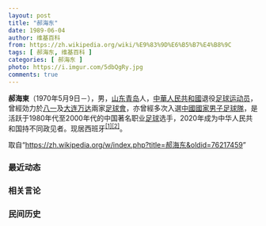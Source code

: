 ```yaml
---
layout: post
title: "郝海东"
date: 1989-06-04
author: 维基百科
from: https://zh.wikipedia.org/wiki/%E9%83%9D%E6%B5%B7%E4%B8%9C
tags: [ 郝海东, 维基百科 ]
categories: [ 郝海东 ]
photo: https://i.imgur.com/5dbQgRy.jpg
comments: true
---
```

<div class="mw-parser-output">
<div id="noteTA-bd1881c1" class="noteTA"><div class="noteTA-group"><div data-noteta-group-source="module" data-noteta-group="Football"></div><div data-noteta-group-source="module" data-noteta-group="EPL"></div></div><div class="noteTA-local"><div data-noteta-code="zh-hk:C朗;zh-tw:羅納度;zh-cn:C罗;"></div></div></div>

<p><b>郝海東</b>（1970年5月9日<span class="useeditintro" title="Template:BLP editintro">－</span>），男，<a href="/wiki/%E5%B1%B1%E4%B8%9C" class="mw-redirect" title="山东">山东</a><a href="/wiki/%E9%9D%92%E5%B2%9B" class="mw-redirect" title="青岛">青岛</a>人，<a href="/wiki/%E4%B8%AD%E8%8F%AF%E4%BA%BA%E6%B0%91%E5%85%B1%E5%92%8C%E5%9C%8B" class="mw-redirect" title="中華人民共和國">中華人民共和國</a>退役<a href="/wiki/%E8%B6%B3%E7%90%83" title="足球">足球</a><a href="/wiki/%E8%BF%90%E5%8A%A8%E5%91%98" title="运动员">运动员</a>，曾經効力於<a href="/wiki/%E5%85%AB%E4%B8%80%E8%B6%B3%E7%90%83%E4%BF%B1%E4%B9%90%E9%83%A8" title="八一足球俱乐部">八一</a>及<a href="/wiki/%E5%A4%A7%E8%BF%9E%E4%B8%87%E8%BE%BE" class="mw-redirect" title="大连万达">大连万达</a>兩家<a href="/wiki/%E8%B6%B3%E7%90%83%E6%9C%83" class="mw-redirect" title="足球會">足球會</a>，亦曾經多次入選<a href="/wiki/%E4%B8%AD%E5%9C%8B%E5%9C%8B%E5%AE%B6%E7%94%B7%E5%AD%90%E8%B6%B3%E7%90%83%E9%9A%8A" class="mw-redirect" title="中國國家男子足球隊">中國國家男子足球隊</a>，是活跃于1980年代至2000年代的中国著名职业<a href="/wiki/%E8%B6%B3%E7%90%83" title="足球">足球</a>选手，2020年成为中华人民共和国持不同政见者。现居西班牙<sup id="cite_ref-1" class="reference"><a href="#cite_note-1">[1]</a></sup><sup id="cite_ref-2" class="reference"><a href="#cite_note-2">[2]</a></sup>。
</p>
</div><!--esi <esi:include src="/esitest-fa8a495983347898/content" /> --><noscript><img src="//zh.wikipedia.org/wiki/Special:CentralAutoLogin/start?type=1x1" alt="" title="" width="1" height="1" style="border: none; position: absolute;"></noscript>
<div class="printfooter" data-nosnippet="">取自“<a dir="ltr" href="https://zh.wikipedia.org/w/index.php?title=郝海东&amp;oldid=76217459">https://zh.wikipedia.org/w/index.php?title=郝海东&amp;oldid=76217459</a>”</div><div id="recent-news"><h3>最近动态</h3><ul></ul></div><div id="open-opinion"><h3>相关言论</h3><ul></ul></div><div id="mjls-record"><h3>民间历史</h3><ul></ul></div>